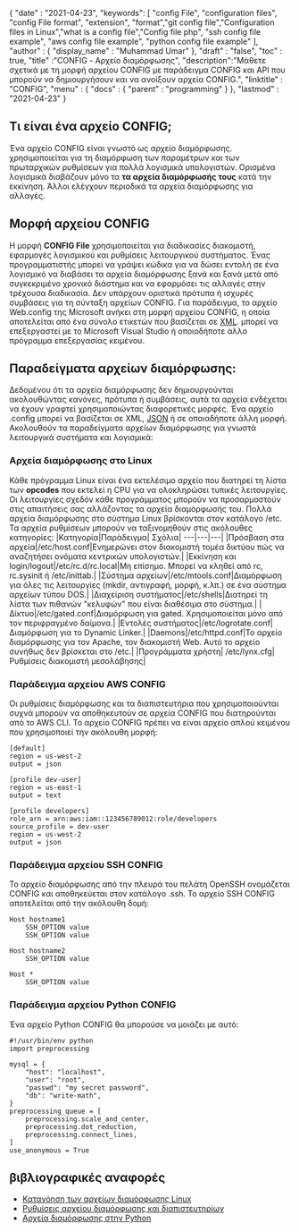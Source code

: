 {
  "date" : "2021-04-23",
  "keywords": [ "config File", "configuration files", "config File format", "extension", "format","git config file","Configuration files in Linux","what is a config file","Config file php", "ssh config file example", "aws config file example", "python config file example" ],
  "author" : {
    "display_name" : "Muhammad Umar"
},
  "draft" : "false",
  "toc" : true,
  "title" :"CONFIG - Αρχείο διαμόρφωσης",
  "description":"Μάθετε σχετικά με τη μορφή αρχείου CONFIG με παράδειγμα CONFIG και API που μπορούν να δημιουργήσουν και να ανοίξουν αρχεία CONFIG.",
  "linktitle" : "CONFIG",
  "menu" : {
    "docs" : {
      "parent" : "programming"
}
},
  "lastmod" : "2021-04-23"
}

## Τι είναι ένα αρχείο CONFIG;
Ένα αρχείο CONFIG είναι γνωστό ως αρχείο διαμόρφωσης. χρησιμοποιείται για τη διαμόρφωση των παραμέτρων και των πρωταρχικών ρυθμίσεων για πολλά λογισμικά υπολογιστών. Ορισμένα λογισμικά διαβάζουν μόνο τα **τα αρχεία διαμόρφωσής τους** κατά την εκκίνηση. Άλλοι ελέγχουν περιοδικά τα αρχεία διαμόρφωσης για αλλαγές.

## Μορφή αρχείου CONFIG
Η μορφή **CONFIG File** χρησιμοποιείται για διαδικασίες διακομιστή, εφαρμογές λογισμικού και ρυθμίσεις λειτουργικού συστήματος. Ένας προγραμματιστής μπορεί να γράψει κώδικα για να δώσει εντολή σε ένα λογισμικό να διαβάσει τα αρχεία διαμόρφωσης ξανά και ξανά μετά από συγκεκριμένο χρονικό διάστημα και να εφαρμόσει τις αλλαγές στην τρέχουσα διαδικασία. Δεν υπάρχουν οριστικά πρότυπα ή ισχυρές συμβάσεις για τη σύνταξη αρχείων CONFIG. Για παράδειγμα, το αρχείο Web.config της Microsoft ανήκει στη μορφή αρχείου CONFIG, η οποία αποτελείται από ένα σύνολο ετικετών που βασίζεται σε [XML](/web/xml/). μπορεί να επεξεργαστεί με το Microsoft Visual Studio ή οποιοδήποτε άλλο πρόγραμμα επεξεργασίας κειμένου.

## Παραδείγματα αρχείων διαμόρφωσης:
Δεδομένου ότι τα αρχεία διαμόρφωσης δεν δημιουργούνται ακολουθώντας κανόνες, πρότυπα ή συμβάσεις, αυτά τα αρχεία ενδέχεται να έχουν γραφτεί χρησιμοποιώντας διαφορετικές μορφές. Ένα αρχείο .config μπορεί να βασίζεται σε XML, [JSON](/web/json/) ή σε οποιαδήποτε άλλη μορφή. Ακολουθούν τα παραδείγματα αρχείων διαμόρφωσης για γνωστά λειτουργικά συστήματα και λογισμικά:

### Αρχεία διαμόρφωσης στο Linux
Κάθε πρόγραμμα Linux είναι ένα εκτελέσιμο αρχείο που διατηρεί τη λίστα των **opcodes** που εκτελεί η CPU για να ολοκληρώσει τυπικές λειτουργίες. Οι λειτουργίες σχεδόν κάθε προγράμματος μπορούν να προσαρμοστούν στις απαιτήσεις σας αλλάζοντας τα αρχεία διαμόρφωσής του. Πολλά αρχεία διαμόρφωσης στο σύστημα Linux βρίσκονται στον κατάλογο /etc. Τα αρχεία ρυθμίσεων μπορούν να ταξινομηθούν στις ακόλουθες κατηγορίες:
|Κατηγορία|Παράδειγμα| Σχόλια|
---|---|---|
|Πρόσβαση στα αρχεία|/etc/host.conf|Ενημερώνει στον διακομιστή τομέα δικτύου πώς να αναζητήσει ονόματα κεντρικών υπολογιστών.|
|Εκκίνηση και login/logout|/etc/rc.d/rc.local|Μη επίσημο. Μπορεί να κληθεί από rc, rc.sysinit ή /etc/inittab.|
|Σύστημα αρχείων|/etc/mtools.conf|Διαμόρφωση για όλες τις λειτουργίες (mkdir, αντιγραφή, μορφή, κ.λπ.) σε ένα σύστημα αρχείων τύπου DOS.|
|Διαχείριση συστήματος|/etc/shells|Διατηρεί τη λίστα των πιθανών "κελυφών" που είναι διαθέσιμα στο σύστημα.|
|Δίκτυο|/etc/gated.conf|Διαμόρφωση για gated. Χρησιμοποιείται μόνο από τον περιφραγμένο δαίμονα.|
|Εντολές συστήματος|/etc/logrotate.conf|Διαμόρφωση για το Dynamic Linker.|
|Daemons|/etc/httpd.conf|Το αρχείο διαμόρφωσης για τον Apache, τον διακομιστή Web. Αυτό το αρχείο συνήθως δεν βρίσκεται στο /etc.|
|Προγράμματα χρήστη| /etc/lynx.cfg| Ρυθμίσεις διακομιστή μεσολάβησης|
### Παράδειγμα αρχείου AWS CONFIG
Οι ρυθμίσεις διαμόρφωσης και τα διαπιστευτήρια που χρησιμοποιούνται συχνά μπορούν να αποθηκευτούν σε αρχεία CONFIG που διατηρούνται από το AWS CLI. Το αρχείο CONFIG πρέπει να είναι αρχείο απλού κειμένου που χρησιμοποιεί την ακόλουθη μορφή:
```
[default]
region = us-west-2
output = json

[profile dev-user]
region = us-east-1
output = text

[profile developers]
role_arn = arn:aws:iam::123456789012:role/developers
source_profile = dev-user
region = us-west-2
output = json
```
### Παράδειγμα αρχείου SSH CONFIG
Το αρχείο διαμόρφωσης από την πλευρά του πελάτη OpenSSH ονομάζεται CONFIG και αποθηκεύεται στον κατάλογο .ssh. Το αρχείο SSH CONFIG αποτελείται από την ακόλουθη δομή:
```
Host hostname1
    SSH_OPTION value
    SSH_OPTION value

Host hostname2
    SSH_OPTION value

Host *
    SSH_OPTION value
```
### Παράδειγμα αρχείου Python CONFIG
Ένα αρχείο Python CONFIG θα μπορούσε να μοιάζει με αυτό:

```
#!/usr/bin/env python
import preprocessing

mysql = {
    "host": "localhost",
    "user": "root",
    "passwd": "my secret password",
    "db": "write-math",
}
preprocessing_queue = [
    preprocessing.scale_and_center,
    preprocessing.dot_reduction,
    preprocessing.connect_lines,
]
use_anonymous = True
```



## βιβλιογραφικές αναφορές

* [Κατανόηση των αρχείων διαμόρφωσης Linux](https://developer.ibm.com/technologies/linux/articles/l-config/)
* [Ρυθμίσεις αρχείου διαμόρφωσης και διαπιστευτηρίων](https://docs.aws.amazon.com/cli/latest/userguide/cli-configure-files.html)
* [Αρχεία διαμόρφωσης στην Python](https://martin-thoma.com/configuration-files-in-python/)

